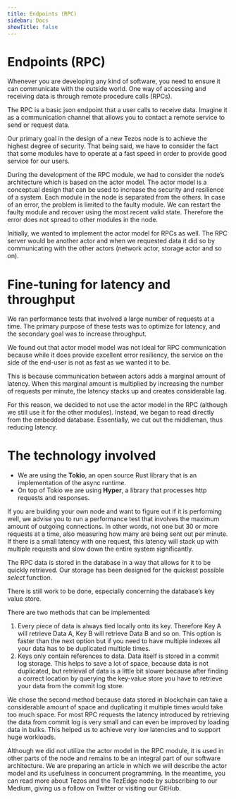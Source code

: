 ```yaml
---
title: Endpoints (RPC)
sidebar: Docs
showTitle: false
---
```


# Endpoints (RPC)

Whenever you are developing any kind of software, you need to ensure it can communicate with the outside world. One way of accessing and receiving data is through remote procedure calls (RPCs).

The RPC is a basic json endpoint that a user calls to receive data. Imagine it as a communication channel that allows you to contact a remote service to send or request data.

Our primary goal in the design of a new Tezos node is to achieve the highest degree of security. That being said, we have to consider the fact that some modules have to operate at a fast speed in order to provide good service for our users.

During the development of the RPC module, we had to consider the node’s architecture which is based on the actor model. The actor model is a conceptual design that can be used to increase the security and resilience of a system. Each module in the node is separated from the others. In case of an error, the problem is limited to the faulty module. We can restart the faulty module and recover using the most recent valid state. Therefore the error does not spread to other modules in the node.

Initially, we wanted to implement the actor model for RPCs as well. The RPC server would be another actor and when we requested data it did so by communicating with the other actors (network actor, storage actor and so on).

# Fine-tuning for latency and throughput

We ran performance tests that involved a large number of requests at a time. The primary purpose of these tests was to optimize for latency, and the secondary goal was to increase throughput.

We found out that actor model model was not ideal for RPC communication because while it does provide excellent error resiliency, the service on the side of the end-user is not as fast as we wanted it to be.

This is because communication between actors adds a marginal amount of latency. When this marginal amount is multiplied by increasing the number of requests per minute, the latency stacks up and creates considerable lag.

For this reason, we decided to not use the actor model in the RPC (although we still use it for the other modules). Instead, we began to read directly from the embedded database. Essentially, we cut out the middleman, thus reducing latency.

# The technology involved # 


*   We are using the **Tokio**, an open source Rust library that is an implementation of the async runtime. 
*   On top of Tokio we are using **Hyper**, a library that processes http requests and responses.

If you are building your own node and want to figure out if it is performing well, we advise you to run a performance test that involves the maximum amount of outgoing connections. In other words, not one but 30 or more requests at a time, also measuring how many are being sent out per minute. If there is a small latency with one request, this latency will stack up with multiple requests and slow down the entire system significantly. 

The RPC data is stored in the database in a way that allows for it to be quickly retrieved. Our storage has been designed for the quickest possible _select_ function. 

There is still work to be done, especially concerning the database’s key value store.

There are two methods that can be implemented:



1. Every piece of data is always tied locally onto its key. Therefore Key A will retrieve Data A, Key B will retrieve Data B and so on. This option is faster than the next option but if you need to have multiple indexes all your data has to be duplicated multiple times.
2. Keys only contain references to data. Data itself is stored in a commit log storage. This helps to save a lot of space, because data is not duplicated, but retrieval of data is a little bit slower because after finding a correct location by querying the key-value store you have to retrieve your data from the commit log store.

We chose the second method because data stored in blockchain can take a considerable amount of space and duplicating it multiple times would take too much space. For most RPC requests the latency introduced by retrieving the data from commit log is very small and can even be improved by loading data in bulks. This helped us to achieve very low latencies and to support huge workloads.

Although we did not utilize the actor model in the RPC module, it is used in other parts of the node and remains to be an integral part of our software architecture. We are preparing an article in which we will describe the actor model and its usefulness in concurrent programming. In the meantime, you can read more about Tezos and the TezEdge node by subscribing to our Medium, giving us a follow on Twitter or visiting our GitHub.
